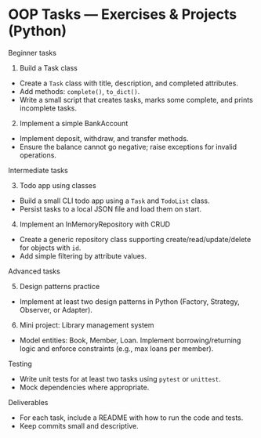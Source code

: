 # OOP Tasks — Exercises & Projects (Python)

Beginner tasks

1. Build a Task class
- Create a `Task` class with title, description, and completed attributes.
- Add methods: `complete()`, `to_dict()`.
- Write a small script that creates tasks, marks some complete, and prints incomplete tasks.

2. Implement a simple BankAccount
- Implement deposit, withdraw, and transfer methods.
- Ensure the balance cannot go negative; raise exceptions for invalid operations.

Intermediate tasks

3. Todo app using classes
- Build a small CLI todo app using a `Task` and `TodoList` class.
- Persist tasks to a local JSON file and load them on start.

4. Implement an InMemoryRepository with CRUD
- Create a generic repository class supporting create/read/update/delete for objects with `id`.
- Add simple filtering by attribute values.

Advanced tasks

5. Design patterns practice
- Implement at least two design patterns in Python (Factory, Strategy, Observer, or Adapter).

6. Mini project: Library management system
- Model entities: Book, Member, Loan. Implement borrowing/returning logic and enforce constraints (e.g., max loans per member).

Testing

- Write unit tests for at least two tasks using `pytest` or `unittest`.
- Mock dependencies where appropriate.

Deliverables

- For each task, include a README with how to run the code and tests.
- Keep commits small and descriptive.
